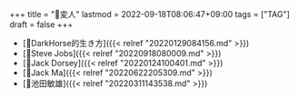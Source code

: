 +++
title = "🔖変人"
lastmod = 2022-09-18T08:06:47+09:00
tags = ["TAG"]
draft = false
+++

-   [🔖DarkHorse的生き方]({{< relref "20220129084156.md" >}})
-   [👨Steve Jobs]({{< relref "20220918080009.md" >}})
-   [👨Jack Dorsey]({{< relref "20220124100401.md" >}})
-   [👨Jack Ma]({{< relref "20220622205309.md" >}})
-   [📝池田敏雄]({{< relref "20220311143538.md" >}})
